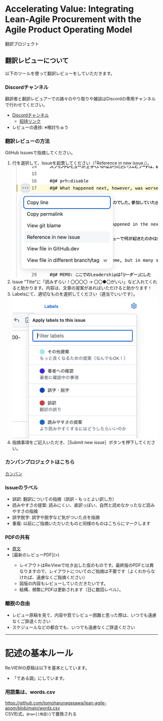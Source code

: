 # Accelerating Value: Integrating Lean-Agile Procurement with the Agile Product Operating Model
翻訳プロジェクト

## 翻訳レビューについて
以下のツールを使って翻訳レビューをしていただきます。

### Discordチャンネル
翻訳者と翻訳レビュアーでの諸々のやり取りや雑談はDiscordの専用チャンネルで行わせてください。

 * [Discordチャンネル](https://discord.com/channels/844471845716754442/1428901492244480150)   
   * [招待リンク](https://discord.gg/4c35N48QEM)
 * レビューの進捗: ※検討ちゅう

### 翻訳レビューの方法
GitHub Issuesで指摘してください。

 1. 行を選択して、Issueを起票してください（「Reference in new issue」）。
   ![](images/guide_for_review/creating_issue_on_GitHub.png)
 2. Issue "Title"に「読みずらい！〇〇〇〇 → 〇〇●〇がいい」など入れてくれると助かります。内容は、文章の提案があればいただけると助かります！
 3. Labelsにて、適切なものを選択してください（適当でいいです）。
   ![](images/guide_for_review/select_labels_for_the_issue.png)
 4. 指摘事項をご記入いただき、［Submit new issue］ボタンを押下してください。

### カンバンプロジェクトはこちら
[カンバン](https://github.com/users/tomoharunagasawa/projects/5)

### Issueのラベル
 * 誤訳: 翻訳についての指摘（誤訳・もっとよい訳し方）
 * 読みやすさの提案: 読みにくい、直訳っぽい、自然と読めなかったなど読みやすさの指摘
 * 誤字脱字: 誤字や脱字など気がついた点を指摘
 * 重複: 以前にご指摘いただいたものと同様のものはこちらにマークします

### PDFの共有
 * [原文](https://www.scrum.org/resources/accelerating-value-integrating-lean-agile-procurement-agile-product-operating-model)
 * [最新のレビューPDF](<tbd>>)
   * レイアウトはRe:Viewで吐き出した仮のものです。最終版のPDFとは異なりますので、レイアウトについてのご指摘は不要です（よくわからなければ、遠慮なくご指摘ください）
   * 図版の内容もレビューしていただきたいです。
   * 結構、頻繁にPDFは更新されます（日に数回レベル）。

### 離脱の自由
 * レビュー原稿を見て、内容や質でレビュー困難と思った際は、いつでも遠慮なくご辞退ください
 * スケジュールなどの都合でも、いつでも遠慮なくご辞退ください

---

# 記述の基本ルール
Re:VIEWの原稿は以下を基本としています。

 * 「である調」にしています。

### 用語集は、words.csv
https://github.com/tomoharunagasawa/lean-agile-apom/blob/main/words.csv  
CSV形式。```@<w>{(用語)}```で置換される